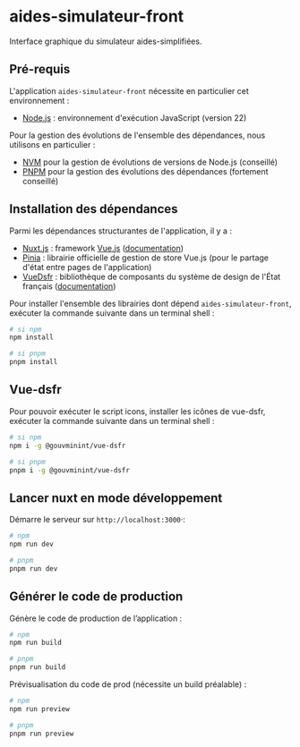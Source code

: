 # aides-simulateur-front

Interface graphique du simulateur aides-simplifiées.

## Pré-requis

L'application `aides-simulateur-front` nécessite en particulier cet environnement : 

* [Node.js](https://nodejs.org/fr) : environnement d'exécution JavaScript (version 22)

Pour la gestion des évolutions de l'ensemble des dépendances, nous utilisons en particulier :

* [NVM](https://github.com/nvm-sh/nvm) pour la gestion de évolutions de versions de Node.js (conseillé)
* [PNPM](https://pnpm.io/fr/) pour la gestion des évolutions des dépendances (fortement conseillé)

## Installation des dépendances

Parmi les dépendances structurantes de l'application, il y a :
* [Nuxt.js](https://nuxt.com) : framework [Vue.js](https://fr.vuejs.org) ([documentation](https://nuxt.com/docs/getting-started/introduction))
* [Pinia](https://pinia.vuejs.org) : librairie officielle de gestion de store Vue.js (pour le partage d'état entre pages de l'application)
* [VueDsfr](https://vue-ds.fr) : bibliothèque de composants du système de design de l'État français ([documentation](https://vue-dsfr.netlify.app))

Pour installer l'ensemble des librairies dont dépend `aides-simulateur-front`, exécuter la commande suivante dans un terminal shell :

```bash
# si npm
npm install

# si pnpm
pnpm install
```
## Vue-dsfr

Pour pouvoir exécuter le script icons, installer les icônes de vue-dsfr, exécuter la commande suivante dans un terminal shell :

```bash
# si npm
npm i -g @gouvminint/vue-dsfr

# si pnpm
pnpm i -g @gouvminint/vue-dsfr
```

## Lancer nuxt en mode développement

Démarre le serveur sur `http://localhost:3000`·:

```bash
# npm
npm run dev

# pnpm
pnpm run dev
```

## Générer le code de production

Génère le code de production de l’application :

```bash
# npm
npm run build

# pnpm
pnpm run build
```

Prévisualisation du code de prod (nécessite un build préalable) :

```bash
# npm
npm run preview

# pnpm
pnpm run preview
```
